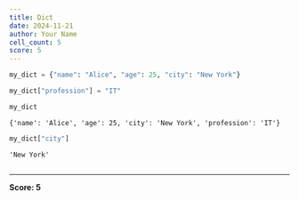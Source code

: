 ```yaml
---
title: Dict
date: 2024-11-21
author: Your Name
cell_count: 5
score: 5
---
```


```python
my_dict = {"name": "Alice", "age": 25, "city": "New York"}
```


```python
my_dict["profession"] = "IT"
```


```python
my_dict
```




    {'name': 'Alice', 'age': 25, 'city': 'New York', 'profession': 'IT'}




```python
my_dict["city"]
```




    'New York'




```python

```


---
**Score: 5**
